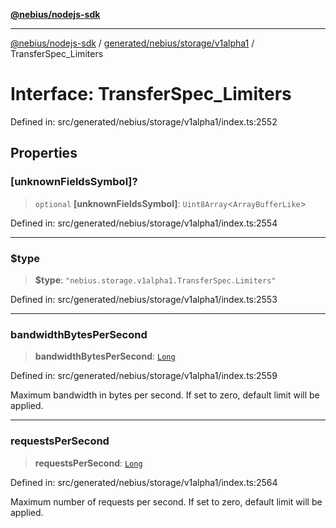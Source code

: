 [**@nebius/nodejs-sdk**](../../../../../README.md)

---

[@nebius/nodejs-sdk](../../../../../README.md) / [generated/nebius/storage/v1alpha1](../README.md) / TransferSpec_Limiters

# Interface: TransferSpec_Limiters

Defined in: src/generated/nebius/storage/v1alpha1/index.ts:2552

## Properties

### \[unknownFieldsSymbol\]?

> `optional` **\[unknownFieldsSymbol\]**: `Uint8Array`\<`ArrayBufferLike`\>

Defined in: src/generated/nebius/storage/v1alpha1/index.ts:2554

---

### $type

> **$type**: `"nebius.storage.v1alpha1.TransferSpec.Limiters"`

Defined in: src/generated/nebius/storage/v1alpha1/index.ts:2553

---

### bandwidthBytesPerSecond

> **bandwidthBytesPerSecond**: [`Long`](../../../../../runtime/protos/core/classes/Long.md)

Defined in: src/generated/nebius/storage/v1alpha1/index.ts:2559

Maximum bandwidth in bytes per second. If set to zero, default limit will be applied.

---

### requestsPerSecond

> **requestsPerSecond**: [`Long`](../../../../../runtime/protos/core/classes/Long.md)

Defined in: src/generated/nebius/storage/v1alpha1/index.ts:2564

Maximum number of requests per second. If set to zero, default limit will be applied.

